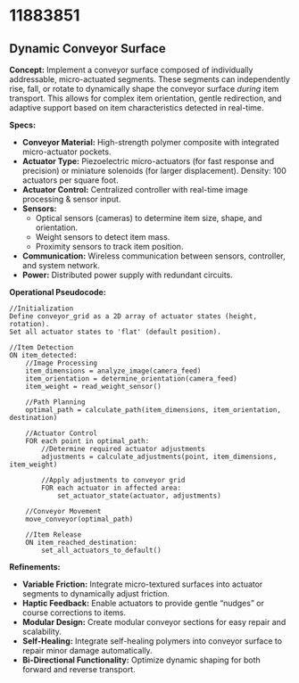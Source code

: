 # 11883851

## Dynamic Conveyor Surface

**Concept:** Implement a conveyor surface composed of individually addressable, micro-actuated segments. These segments can independently rise, fall, or rotate to dynamically shape the conveyor surface *during* item transport. This allows for complex item orientation, gentle redirection, and adaptive support based on item characteristics detected in real-time.

**Specs:**

*   **Conveyor Material:** High-strength polymer composite with integrated micro-actuator pockets.
*   **Actuator Type:** Piezoelectric micro-actuators (for fast response and precision) or miniature solenoids (for larger displacement). Density: 100 actuators per square foot.
*   **Actuator Control:** Centralized controller with real-time image processing & sensor input.
*   **Sensors:**
    *   Optical sensors (cameras) to determine item size, shape, and orientation.
    *   Weight sensors to detect item mass.
    *   Proximity sensors to track item position.
*   **Communication:** Wireless communication between sensors, controller, and system network.
*   **Power:** Distributed power supply with redundant circuits.

**Operational Pseudocode:**

```
//Initialization
Define conveyor_grid as a 2D array of actuator states (height, rotation).
Set all actuator states to 'flat' (default position).

//Item Detection
ON item_detected:
    //Image Processing
    item_dimensions = analyze_image(camera_feed)
    item_orientation = determine_orientation(camera_feed)
    item_weight = read_weight_sensor()

    //Path Planning
    optimal_path = calculate_path(item_dimensions, item_orientation, destination)

    //Actuator Control
    FOR each point in optimal_path:
        //Determine required actuator adjustments
        adjustments = calculate_adjustments(point, item_dimensions, item_weight)

        //Apply adjustments to conveyor grid
        FOR each actuator in affected area:
            set_actuator_state(actuator, adjustments)

    //Conveyor Movement
    move_conveyor(optimal_path)

    //Item Release
    ON item_reached_destination:
        set_all_actuators_to_default()
```

**Refinements:**

*   **Variable Friction:** Integrate micro-textured surfaces into actuator segments to dynamically adjust friction.
*   **Haptic Feedback:** Enable actuators to provide gentle “nudges” or course corrections to items.
*   **Modular Design:** Create modular conveyor sections for easy repair and scalability.
*   **Self-Healing:** Integrate self-healing polymers into conveyor surface to repair minor damage automatically.
*   **Bi-Directional Functionality:** Optimize dynamic shaping for both forward and reverse transport.